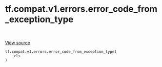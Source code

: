 <div itemscope itemtype="http://developers.google.com/ReferenceObject">
<meta itemprop="name" content="tf.compat.v1.errors.error_code_from_exception_type" />
<meta itemprop="path" content="Stable" />
</div>

# tf.compat.v1.errors.error_code_from_exception_type

<!-- Insert buttons and diff -->

<table class="tfo-notebook-buttons tfo-api nocontent" align="left">

</table>

<a target="_blank" href="/code/stable/tensorflow/python/framework/errors_impl.py">View source</a>





<pre class="devsite-click-to-copy prettyprint lang-py tfo-signature-link">
<code>tf.compat.v1.errors.error_code_from_exception_type(
    cls
)
</code></pre>



<!-- Placeholder for "Used in" -->
